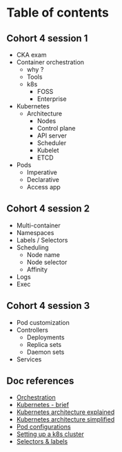 # Table of contents

## Cohort 4 session 1

- CKA exam
- Container orchestration
  - why ?
  - Tools
  - k8s
    - FOSS
    - Enterprise
- Kubernetes
  - Architecture
    - Nodes
    - Control plane
    - API server
    - Scheduler
    - Kubelet
    - ETCD
- Pods
  - Imperative
  - Declarative
  - Access app

## Cohort 4 session 2

- Multi-container
- Namespaces
- Labels / Selectors
- Scheduling
  - Node name
  - Node selector
  - Affinity
- Logs
- Exec

## Cohort 4 session 3

- Pod customization
- Controllers
  - Deployments
  - Replica sets
  - Daemon sets
- Services

## Doc references

- [Orchestration](docs/orchestration.md)
- [Kubernetes - brief](docs/kubernetes.md)
- [Kubernetes architecture explained](docs/k8s_architecture_explained.md)
- [Kubernetes architecture simplified](docs/k8s_architecture_simple.md)
- [Pod configurations](docs/pods_setup.md)
- [Setting up a k8s cluster](docs/k8s_cluster_setup.md.md)
- [Selectors & labels](docs/labels-selectors.md)
